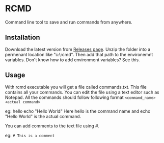 # RCMD
 Command line tool to save and run commands from anywhere.

## Installation
 Download the latest version from [Releases page](https://github.com/YohanSandun/rcmd/releases/). Unzip the folder into a permenant location like "c:\rcmd\". Then add that path to the environemnt variables. Don't know how to add environment variables? See this.

## Usage
 With rcmd executable you will get a file called commands.txt. This file contains all your commands. You can edit the file using a text editor such as Notepad. All the commands should follow following format
 `<command_name> <actual command>`

eg:
hello echo "Hello World"
Here hello is the command name and echo "Hello World" is the actual command.

You can add comments to the text file using #.

eg: 
 `# This is a comment`
